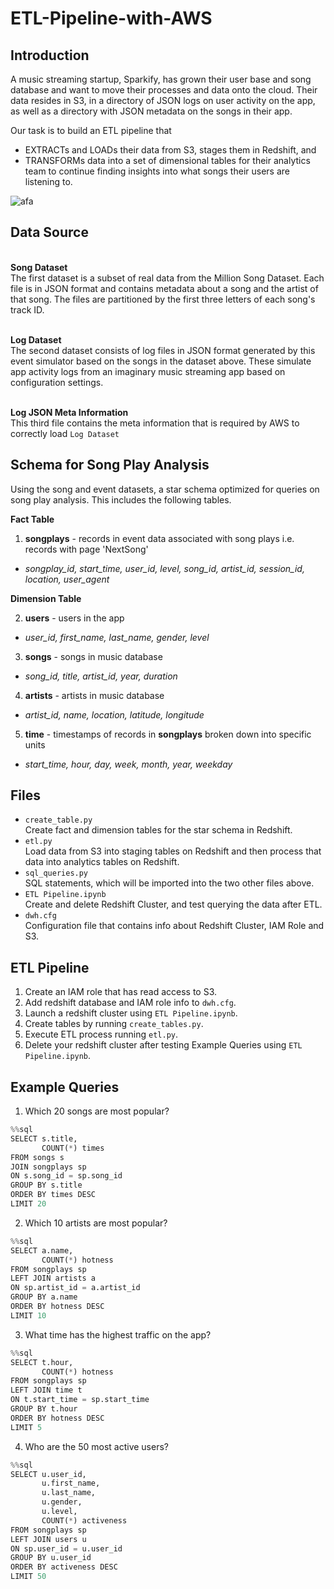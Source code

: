 # ETL-Pipeline-with-AWS

## Introduction

A music streaming startup, Sparkify, has grown their user base and song database and want to move their processes and data onto the cloud. Their data resides in S3, in a directory of JSON logs on user activity on the app, as well as a directory with JSON metadata on the songs in their app.

Our task is to build an ETL pipeline that 
- EXTRACTs and LOADs their data from S3, stages them in Redshift, and 
- TRANSFORMs data into a set of dimensional tables for their analytics team to continue finding insights into what songs their users are listening to.

![afa](https://video.udacity-data.com/topher/2022/May/62770f73_sparkify-s3-to-redshift-etl/sparkify-s3-to-redshift-etl.png)

## Data Source
<br>**Song Dataset**
<br>The first dataset is a subset of real data from the Million Song Dataset. Each file is in JSON format and contains metadata about a song and the artist of that song. The files are partitioned by the first three letters of each song's track ID.

<br>**Log Dataset**
<br>The second dataset consists of log files in JSON format generated by this event simulator based on the songs in the dataset above. These simulate app activity logs from an imaginary music streaming app based on configuration settings.

<br>**Log JSON Meta Information**
<br>This third file contains the meta information that is required by AWS to correctly load `Log Dataset`

## Schema for Song Play Analysis
Using the song and event datasets, a star schema optimized for queries on song play analysis. This includes the following tables.

**Fact Table**<br>
1. **songplays** - records in event data associated with song plays i.e. records with page 'NextSong'
- *songplay_id, start_time, user_id, level, song_id, artist_id, session_id, location, user_agent*

**Dimension Table**<br>

2. **users** - users in the app
- *user_id, first_name, last_name, gender, level*

3. **songs** - songs in music database
- *song_id, title, artist_id, year, duration*

4. **artists** - artists in music database
- *artist_id, name, location, latitude, longitude*

5. **time** - timestamps of records in **songplays** broken down into specific units
- *start_time, hour, day, week, month, year, weekday*

## Files
- `create_table.py` <br>Create fact and dimension tables for the star schema in Redshift.
- `etl.py` <br>Load data from S3 into staging tables on Redshift and then process that data into analytics tables on Redshift.
- `sql_queries.py` <br>SQL statements, which will be imported into the two other files above.
- `ETL Pipeline.ipynb` <br>Create and delete Redshift Cluster, and test querying the data after ETL.
- `dwh.cfg` <br>Configuration file that contains info about Redshift Cluster, IAM Role and S3. 

## ETL Pipeline
1. Create an IAM role that has read access to S3.
2. Add redshift database and IAM role info to `dwh.cfg`.
3. Launch a redshift cluster using `ETL Pipeline.ipynb`.
4. Create tables by running `create_tables.py`.
5. Execute ETL process running `etl.py`.
6. Delete your redshift cluster after testing Example Queries using `ETL Pipeline.ipynb`.

## Example Queries
1. Which 20 songs are most popular?
```python
%%sql
SELECT s.title,
       COUNT(*) times
FROM songs s
JOIN songplays sp
ON s.song_id = sp.song_id
GROUP BY s.title
ORDER BY times DESC
LIMIT 20
```

2. Which 10 artists are most popular?
```python
%%sql
SELECT a.name,
       COUNT(*) hotness
FROM songplays sp
LEFT JOIN artists a
ON sp.artist_id = a.artist_id
GROUP BY a.name
ORDER BY hotness DESC
LIMIT 10
```

3. What time has the highest traffic on the app?
```python
%%sql
SELECT t.hour,
       COUNT(*) hotness
FROM songplays sp
LEFT JOIN time t
ON t.start_time = sp.start_time
GROUP BY t.hour
ORDER BY hotness DESC
LIMIT 5
```

4. Who are the 50 most active users?
```python
%%sql
SELECT u.user_id,
       u.first_name,
       u.last_name,
       u.gender,
       u.level,
       COUNT(*) activeness
FROM songplays sp
LEFT JOIN users u
ON sp.user_id = u.user_id
GROUP BY u.user_id
ORDER BY activeness DESC
LIMIT 50
```

